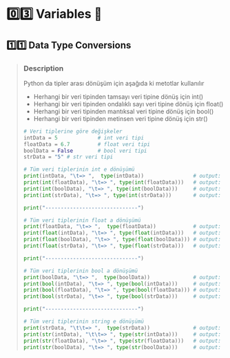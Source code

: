 # :zero::three: Variables :bookmark:
## :one::one: Data Type Conversions
> ### Description
> 
> Python da tipler arası dönüşüm için aşağıda ki metotlar kullanılır
> 
> - Herhangi bir veri tipinden tamsayı veri tipine dönüş için int()
> - Herhangi bir veri tipinden ondalıklı sayı veri tipine dönüş için float()
> - Herhangi bir veri tipinden mantıksal veri tipine dönüş için bool()
> - Herhangi bir veri tipinden metinsen veri tipine dönüş için str()
> 
> ``` python
> # Veri tiplerine göre değişkeler
> intData = 5             # int veri tipi
> floatData = 6.7         # float veri tipi
> boolData = False        # bool veri tipi
> strData = "5" # str veri tipi
> 
> # Tüm veri tiplerinin int e dönüşümü
> print(intData, "\t=> ",  type(intData))                # output: 5(int)
> print(int(floatData), "\t=> ", type(int(floatData)))   # output: 6(int) sadece tam kısmını aldı.
> print(int(boolData), "\t=> ", type(int(boolData)))     # output: 0(int) True => 1 / False => 0
> print(int(strData), "\t=> ", type(int(strData)))       # output: 5(int)
> 
> print("------------------------------")
> 
> # Tüm veri tiplerinin float a dönüşümü
> print(floatData, "\t=> ",  type(floatData))            # output: 6.7(float)
> print(float(intData), "\t=> ", type(float(intData)))   # output: 5.0(float) sadece tam kısmını aldı.
> print(float(boolData), "\t=> ", type(float(boolData))) # output: 0.0(float) True => 1 / False => 0
> print(float(strData), "\t=> ", type(float(strData)))   # output: 5.0(float)
> 
> print("------------------------------")
> 
> # Tüm veri tiplerinin bool a dönüşümü
> print(boolData, "\t=> ",  type(boolData))              # output: False(bool)
> print(bool(intData), "\t=> ", type(bool(intData)))     # output: True(bool) 0 => False / otherwise => True
> print(bool(floatData), "\t=> ", type(bool(floatData))) # output: True(bool) 0 => False / otherwise => True
> print(bool(strData), "\t=> ", type(bool(strData)))     # output: True(bool) 0 => False / otherwise => True
> 
> print("------------------------------")
> 
> # Tüm veri tiplerinin string e dönüşümü
> print(strData, "\t\t=> ",  type(strData))              # output: 5(str)
> print(str(intData), "\t\t=> ", type(str(intData)))     # output: 5(str)
> print(str(floatData), "\t=> ", type(str(floatData)))   # output: 6.7(str)
> print(str(boolData), "\t=> ", type(str(boolData)))     # output: False(str)
> ```
